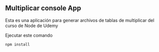 ## Multiplicar console App

Esta es una aplicación para generar archivos de tablas de multiplicar del curso de Node de Udemy

Ejecutar este comando

```
npm install
```